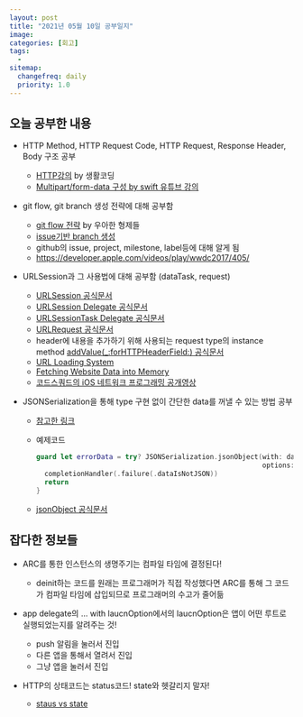 ```yaml
---
layout: post
title: "2021년 05월 10일 공부일지"
image:
categories: [회고]
tags: 
  - 
sitemap:
  changefreq: daily
  priority: 1.0
---
```


## 오늘 공부한 내용

- HTTP Method, HTTP Request Code, HTTP Request, Response Header, Body 구조 공부

  - [HTTP강의](https://opentutorials.org/course/3385/21673) by 생활코딩
  - [Multipart/form-data 구성 by swift 유튜브 강의](https://www.youtube.com/watch?v=8GH0yMPvQFU&ab_channel=KiloLoco)

- git flow, git branch 생성 전략에 대해 공부함

  - [git flow 전략](https://woowabros.github.io/experience/2017/10/30/baemin-mobile-git-branch-strategy.html) by 우아한 형제들
  - [issue기반 branch 생성](https://junshock5.tistory.com/82)
  - github의 issue, project, milestone, label등에 대해 알게 됨
  - https://developer.apple.com/videos/play/wwdc2017/405/

- URLSession과 그 사용법에 대해 공부함 (dataTask, request)

  - [URLSession 공식문서](https://developer.apple.com/documentation/foundation/urlsession/)
  - [URLSession Delegate 공식문서](https://developer.apple.com/documentation/foundation/urlsessiondelegate)
  - [URLSessionTask Delegate 공식문서](https://developer.apple.com/documentation/foundation/urlsessiontaskdelegate)
  - [URLRequest 공식문서](https://developer.apple.com/documentation/foundation/urlrequest/)
  - header에 내용을 추가하기 위해 사용되는 request type의 instance method [addValue(_:forHTTPHeaderField:) 공식문서](https://developer.apple.com/documentation/foundation/urlrequest/2011522-addvalue)
  - [URL Loading System](https://developer.apple.com/documentation/foundation/url_loading_system)
  - [Fetching Website Data into Memory](https://developer.apple.com/documentation/foundation/url_loading_system/fetching_website_data_into_memory)
  - [코드스쿼드의 iOS 네트워크 프로그래밍 공개영상](https://www.youtube.com/watch?v=toU4o5Z0cVM&list=PLAHa1zfLtLiM7hxIjjWaXbB5-pxs25EFR&index=8&ab_channel=%EB%93%9C%EB%A6%BC%EC%BD%94%EB%94%A9by%EC%97%98%EB%A6%AC)

- JSONSerialization을 통해 type 구현 없이 간단한 data를 꺼낼 수 있는 방법 공부

  - [참고한 링크](https://www.hackingwithswift.com/example-code/system/how-to-parse-json-using-jsonserialization)

  - 예제코드

    ```swift
    guard let errorData = try? JSONSerialization.jsonObject(with: data,
                                                            options: []) as? [String: String] else {
      completionHandler(.failure(.dataIsNotJSON))
      return 
    }
    ```

  - [jsonObject 공식문서](https://developer.apple.com/documentation/foundation/jsonserialization/1418059-jsonobject)



## 잡다한 정보들

- ARC를 통한 인스턴스의 생명주기는 컴파일 타임에 결정된다!

  - deinit하는 코드를 원래는 프로그래머가 직접 작성했다면 ARC를 통해 그 코드가 컴파일 타임에 삽입되므로 프로그래머의 수고가 줄어듦

- app delegate의 ... with laucnOption에서의 laucnOption은 앱이 어떤 루트로 실행되었는지를 알려주는 것!

  - push 알림을 눌러서 진입
  - 다른 앱을 통해서 열려서 진입
  - 그냥 앱을 눌러서 진입

- HTTP의 상태코드는 status코드! state와 헷갈리지 말자!

  - [staus vs state](https://blog.naver.com/PostView.nhn?blogId=tommy6753&logNo=220830550597)

  